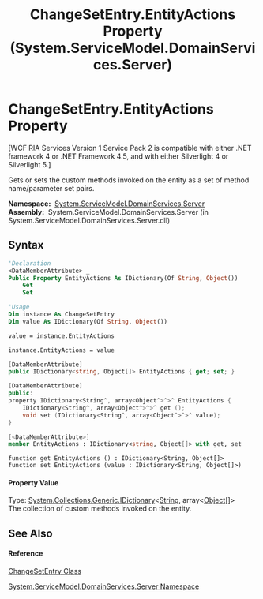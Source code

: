 ﻿---
title: ChangeSetEntry.EntityActions Property  (System.ServiceModel.DomainServices.Server)
TOCTitle: EntityActions Property
ms:assetid: P:System.ServiceModel.DomainServices.Server.ChangeSetEntry.EntityActions
ms:mtpsurl: https://msdn.microsoft.com/en-us/library/system.servicemodel.domainservices.server.changesetentry.entityactions(v=VS.91)
ms:contentKeyID: 28755580
ms.date: 01/27/2012
mtps_version: v=VS.91
f1_keywords:
- System.ServiceModel.DomainServices.Server.ChangeSetEntry.EntityActions
- System.ServiceModel.DomainServices.Server.ChangeSetEntry.get_EntityActions
- System.ServiceModel.DomainServices.Server.ChangeSetEntry.set_EntityActions
dev_langs:
- CSharp
- JScript
- VB
- FSharp
- c++
api_location:
- System.ServiceModel.DomainServices.Server.dll
api_name:
- System.ServiceModel.DomainServices.Server.ChangeSetEntry.EntityActions
- System.ServiceModel.DomainServices.Server.ChangeSetEntry.get_EntityActions
- System.ServiceModel.DomainServices.Server.ChangeSetEntry.set_EntityActions
api_type:
- Managed
topic_type:
- apiref
- kbSyntax
product_family_name: VS
ROBOTS: INDEX,FOLLOW
---

# ChangeSetEntry.EntityActions Property

\[WCF RIA Services Version 1 Service Pack 2 is compatible with either .NET framework 4 or .NET Framework 4.5, and with either Silverlight 4 or Silverlight 5.\]

Gets or sets the custom methods invoked on the entity as a set of method name/parameter set pairs.

**Namespace:**  [System.ServiceModel.DomainServices.Server](ff423220\(v=vs.91\).md)  
**Assembly:**  System.ServiceModel.DomainServices.Server (in System.ServiceModel.DomainServices.Server.dll)

## Syntax

``` vb
'Declaration
<DataMemberAttribute> _
Public Property EntityActions As IDictionary(Of String, Object())
    Get
    Set
```

``` vb
'Usage
Dim instance As ChangeSetEntry
Dim value As IDictionary(Of String, Object())

value = instance.EntityActions

instance.EntityActions = value
```

``` csharp
[DataMemberAttribute]
public IDictionary<string, Object[]> EntityActions { get; set; }
```

``` c++
[DataMemberAttribute]
public:
property IDictionary<String^, array<Object^>^>^ EntityActions {
    IDictionary<String^, array<Object^>^>^ get ();
    void set (IDictionary<String^, array<Object^>^>^ value);
}
```

``` fsharp
[<DataMemberAttribute>]
member EntityActions : IDictionary<string, Object[]> with get, set
```

``` jscript
function get EntityActions () : IDictionary<String, Object[]>
function set EntityActions (value : IDictionary<String, Object[]>)
```

#### Property Value

Type: [System.Collections.Generic.IDictionary](https://msdn.microsoft.com/en-us/library/s4ys34ea)\<[String](https://msdn.microsoft.com/en-us/library/s1wwdcbf), array\<[Object](https://msdn.microsoft.com/en-us/library/e5kfa45b)\[\]\>  
The collection of custom methods invoked on the entity.  

## See Also

#### Reference

[ChangeSetEntry Class](ff422139\(v=vs.91\).md)

[System.ServiceModel.DomainServices.Server Namespace](ff423220\(v=vs.91\).md)

